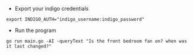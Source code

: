 - Export your indigo credentials

`export INDIGO_AUTH="indigo_username:indigo_password"`

- Run the program

`go run main.go -AI -queryText "Is the front bedroom fan on? when was it last changed?"`
